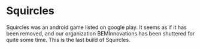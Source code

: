 # Squircles

Squircles was an android game listed on google play.  It seems as if it has been removed, and our organization BEMInnovations has been shuttered for quite some time.  This is the last build of Squircles.  
